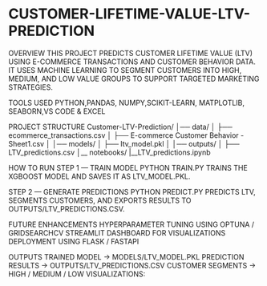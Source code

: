 # CUSTOMER-LIFETIME-VALUE-LTV-PREDICTION

OVERVIEW
THIS PROJECT PREDICTS CUSTOMER LIFETIME VALUE (LTV) USING E-COMMERCE TRANSACTIONS AND CUSTOMER BEHAVIOR DATA.
IT USES MACHINE LEARNING TO SEGMENT CUSTOMERS INTO HIGH, MEDIUM, AND LOW VALUE GROUPS TO SUPPORT TARGETED MARKETING STRATEGIES.

TOOLS USED
PYTHON,PANDAS, NUMPY,SCIKIT-LEARN, MATPLOTLIB, SEABORN,VS CODE & EXCEL

PROJECT STRUCTURE
Customer-LTV-Prediction/
│── data/
│   ├── ecommerce_transactions.csv
│   ├── E-commerce Customer Behavior - Sheet1.csv
│
│── models/
│   ├── ltv_model.pkl
│
│── outputs/
│   ├── LTV_predictions.csv
│__ notebooks/
    |__LTV_predictions.ipynb

HOW TO RUN
STEP 1 — TRAIN MODEL
PYTHON TRAIN.PY
TRAINS THE XGBOOST MODEL AND SAVES IT AS LTV_MODEL.PKL.

STEP 2 — GENERATE PREDICTIONS
PYTHON PREDICT.PY
PREDICTS LTV, SEGMENTS CUSTOMERS, AND EXPORTS RESULTS TO
OUTPUTS/LTV_PREDICTIONS.CSV.

FUTURE ENHANCEMENTS
HYPERPARAMETER TUNING USING OPTUNA / GRIDSEARCHCV
STREAMLIT DASHBOARD FOR VISUALIZATIONS
DEPLOYMENT USING FLASK / FASTAPI

OUTPUTS
TRAINED MODEL → MODELS/LTV_MODEL.PKL
PREDICTION RESULTS → OUTPUTS/LTV_PREDICTIONS.CSV
CUSTOMER SEGMENTS → HIGH / MEDIUM / LOW
VISUALIZATIONS:




